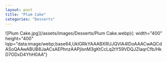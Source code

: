 ```yaml
---
layout: post
title: "Plum Cake"
categories: "Desserts"
---
```

![Plum Cake.jpg](/assets/images/Desserts/Plum Cake.webp){: width="400" height="400" lqip="data:image/webp;base64,UklGRkYAAABXRUJQVlA4IDoAAACwAQCdASoQAAwABUB8JaACsAEPhnzAAPjlsnM3gKtCcLq2tY59VDQJZlaqrCfb/HkD7ODxD4YhH0AA"}

